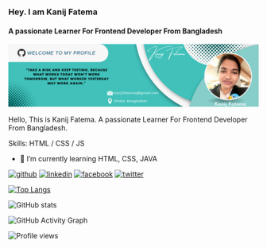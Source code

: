 ###  Hey. I am Kanij Fatema
#### A passionate Learner For Frontend Developer From Bangladesh
![A passionate Learner For Frontend Developer From Bangladesh](https://github.com/kanijfa21/kanijfa21/blob/main/Kanij%20Fatema.png)

Hello, This is Kanij Fatema. A passionate Learner For Frontend Developer From Bangladesh.

Skills: HTML / CSS / JS 

- 🌱 I’m currently learning HTML, CSS, JAVA 


[<img src='https://cdn.jsdelivr.net/npm/simple-icons@3.0.1/icons/github.svg' alt='github' height='40'>](https://github.com/kanijfa21)  [<img src='https://cdn.jsdelivr.net/npm/simple-icons@3.0.1/icons/linkedin.svg' alt='linkedin' height='40'>](https://www.linkedin.com/in/kanijfa21/)  [<img src='https://cdn.jsdelivr.net/npm/simple-icons@3.0.1/icons/facebook.svg' alt='facebook' height='40'>](https://www.facebook.com/kanijfa21)  [<img src='https://cdn.jsdelivr.net/npm/simple-icons@3.0.1/icons/twitter.svg' alt='twitter' height='40'>](https://twitter.com/kanijfa21)  

[![Top Langs](https://github-readme-stats.vercel.app/api/top-langs/?username=kanijfa21)](https://github.com/anuraghazra/github-readme-stats)

![GitHub stats](https://github-readme-stats.vercel.app/api?username=kanijfa21&show_icons=true)  

![GitHub Activity Graph](https://activity-graph.herokuapp.com/graph?username=kanijfa21)  

![Profile views](https://gpvc.arturio.dev/kanijfa21)  

